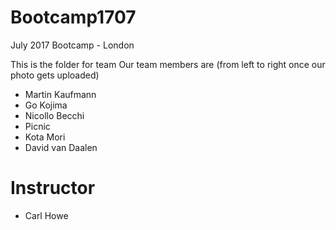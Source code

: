 # Bootcamp1707
July 2017 Bootcamp - London

This is the folder for team <Orange Lions>
Our team members are (from left to right once our photo gets uploaded)

[](photoname.jpg)

- Martin Kaufmann
- Go Kojima
- Nicollo Becchi
- Picnic
- Kota Mori
- David van Daalen

# Instructor
* Carl Howe

